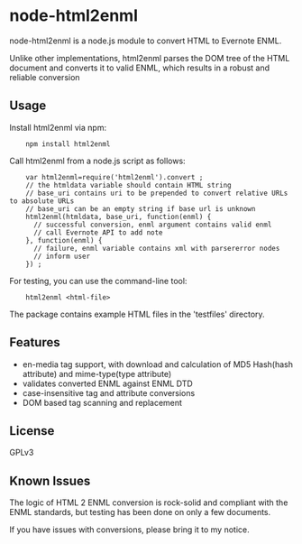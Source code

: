 # node-html2enml #

node-html2enml is a node.js module to convert HTML to Evernote ENML.

Unlike other implementations, html2enml parses the DOM tree of the HTML document and converts it to valid ENML, which results in a robust and reliable conversion

## Usage ##

Install html2enml via npm:

        npm install html2enml

Call html2enml from a node.js script as follows:

        var html2enml=require('html2enml').convert ;
        // the htmldata variable should contain HTML string
        // base_uri contains uri to be prepended to convert relative URLs to absolute URLs
        // base_uri can be an empty string if base url is unknown
        html2enml(htmldata, base_uri, function(enml) {
          // successful conversion, enml argument contains valid enml
          // call Evernote API to add note
        }, function(enml) {
          // failure, enml variable contains xml with parsererror nodes
          // inform user
        }) ;


For testing, you can use the command-line tool:

        html2enml <html-file>

The package contains example HTML files in the 'testfiles' directory.
        
## Features ##

- en-media tag support, with download and calculation of MD5 Hash(hash attribute) and mime-type(type attribute) 
- validates converted ENML against ENML DTD
- case-insensitive tag and attribute conversions
- DOM based tag scanning and replacement

## License ##

GPLv3

## Known Issues ##

The logic of HTML 2 ENML conversion is rock-solid and compliant with the ENML standards,
but testing has been done on only a few documents.

If you have issues with conversions, please bring it to my notice.
